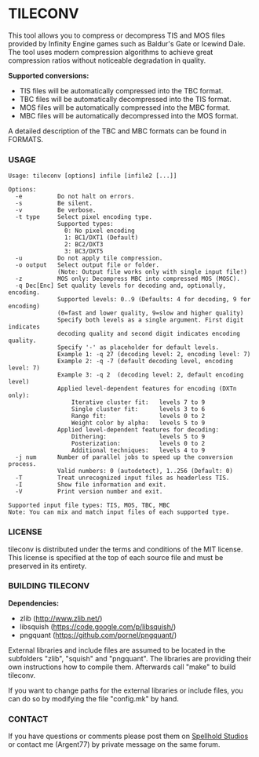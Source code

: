 # TILECONV

This tool allows you to compress or decompress TIS and MOS files provided by Infinity Engine games such as Baldur's Gate or Icewind Dale.
The tool uses modern compression algorithms to achieve great compression ratios without noticeable degradation in quality.

**Supported conversions:**
- TIS files will be automatically compressed into the TBC format. 
- TBC files will be automatically decompressed into the TIS format.
- MOS files will be automatically compressed into the MBC format.
- MBC files will be automatically decompressed into the MOS format.

A detailed description of the TBC and MBC formats can be found in FORMATS.


### USAGE
```
Usage: tileconv [options] infile [infile2 [...]]

Options:
  -e          Do not halt on errors.
  -s          Be silent.
  -v          Be verbose.
  -t type     Select pixel encoding type.
              Supported types:
                0: No pixel encoding
                1: BC1/DXT1 (Default)
                2: BC2/DXT3
                3: BC3/DXT5
  -u          Do not apply tile compression.
  -o output   Select output file or folder.
              (Note: Output file works only with single input file!)
  -z          MOS only: Decompress MBC into compressed MOS (MOSC).
  -q Dec[Enc] Set quality levels for decoding and, optionally, encoding.
              Supported levels: 0..9 (Defaults: 4 for decoding, 9 for encoding)
              (0=fast and lower quality, 9=slow and higher quality)
              Specify both levels as a single argument. First digit indicates
              decoding quality and second digit indicates encoding quality.
              Specify '-' as placeholder for default levels.
              Example 1: -q 27 (decoding level: 2, encoding level: 7)
              Example 2: -q -7 (default decoding level, encoding level: 7)
              Example 3: -q 2  (decoding level: 2, default encoding level)
              Applied level-dependent features for encoding (DXTn only):
                  Iterative cluster fit:   levels 7 to 9
                  Single cluster fit:      levels 3 to 6
                  Range fit:               levels 0 to 2
                  Weight color by alpha:   levels 5 to 9
              Applied level-dependent features for decoding:
                  Dithering:               levels 5 to 9
                  Posterization:           levels 0 to 2
                  Additional techniques:   levels 4 to 9
  -j num      Number of parallel jobs to speed up the conversion process.
              Valid numbers: 0 (autodetect), 1..256 (Default: 0)
  -T          Treat unrecognized input files as headerless TIS.
  -I          Show file information and exit.
  -V          Print version number and exit.

Supported input file types: TIS, MOS, TBC, MBC
Note: You can mix and match input files of each supported type.
```


### LICENSE

tileconv is distributed under the terms and conditions of the MIT license.
This license is specified at the top of each source file and must be preserved 
in its entirety.


### BUILDING TILECONV
**Dependencies:**
- zlib (http://www.zlib.net/)
- libsquish (https://code.google.com/p/libsquish/)
- pngquant (https://github.com/pornel/pngquant/)

External libraries and include files are assumed to be located in the 
subfolders "zlib", "squish" and "pngquant". The libraries are providing their 
own instructions how to compile them. Afterwards call "make" to build tileconv.

If you want to change paths for the external libraries or include files, 
you can do so by modifying the file "config.mk" by hand.


### CONTACT
If you have questions or comments please post them on [Spellhold Studios](http://www.shsforums.net/topic/57588-tileconv-a-mostis-compressor/) or contact me (Argent77) by private message on the same forum.
